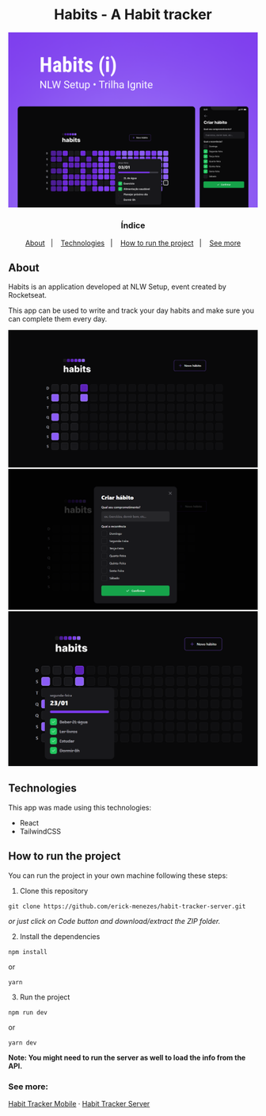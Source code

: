 <h1 align="center">Habits - A Habit tracker</h1>

<img src=".github/habit-tracker-cover.png" alt="Habit Tracker Cover" />

<h3 align="center">Índice</h3>

<p align="center">
  <a href="#about">About</a>&nbsp;&nbsp;&nbsp;|&nbsp;&nbsp;&nbsp;
  <a href="#technologies">Technologies</a>&nbsp;&nbsp;&nbsp;|&nbsp;&nbsp;&nbsp;
  <a href="#how-to-run-the-project">How to run the project</a>&nbsp;&nbsp;&nbsp;|&nbsp;&nbsp;&nbsp;
  <a href="#see-more">See more</a>
</p>

## About

<p>Habits is an application developed at NLW Setup, event created by Rocketseat.</p>

<p>This app can be used to write and track your day habits and make sure you can complete them every day.</p>

<img src=".github/calendar.png" alt="Image of a calendar with habits filled in some weekdays." />

<img src=".github/habit-creation.png" alt="Image of the form used to create a habit." />

<img src=".github/habits-preview.png" alt="Image of the Popover that appears showing your habits when selecting a day on calendar." />

## Technologies

<p>This app was made using this technologies:</p>

- React
- TailwindCSS

## How to run the project

You can run the project in your own machine following these steps:

1. Clone this repository

```
git clone https://github.com/erick-menezes/habit-tracker-server.git
```

*or just click on Code button and download/extract the ZIP folder.*

2. Install the dependencies

```
npm install
```

or

```
yarn
```

3. Run the project

```
npm run dev
```

or

```
yarn dev
```

**Note: You might need to run the server as well to load the info from the API.**

### See more:

[Habit Tracker Mobile](https://github.com/erick-menezes/habit-tracker-mobile) ·
[Habit Tracker Server](https://github.com/erick-menezes/habit-tracker-server)
